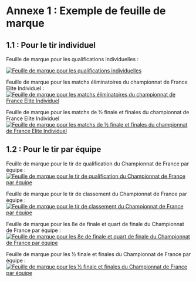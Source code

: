 # Annexe 1 : Exemple de feuille de marque

## 1.1 : Pour le tir individuel

Feuille de marque pour les qualifications individuelles :

[![Feuille de marque pour les qualifications individuelles](./assets/Reglements_Sportifs_Arbitrage_Fevrier_2022_305.png)](./assets/Reglements_Sportifs_Arbitrage_Fevrier_2022_305.pdf)


Feuille de marque pour les matchs éliminatoires du championnat de France Elite Individuel :
[![Feuille de marque pour les matchs éliminatoires du championnat de France Elite Individuel](./assets/Reglements_Sportifs_Arbitrage_Fevrier_2022_306.png)](./assets/Reglements_Sportifs_Arbitrage_Fevrier_2022_306.pdf)






Feuille de marque pour les matchs de ½ finale et finales du championnat de France Elite Individuel 
[![Feuille de marque pour les matchs de ½ finale et finales du championnat de France Elite Individuel](./assets/Reglements_Sportifs_Arbitrage_Fevrier_2022_307.png)](./assets/Reglements_Sportifs_Arbitrage_Fevrier_2022_307.pdf)

## 1.2 : Pour le tir par équipe

Feuille de marque pour le tir de qualification du Championnat de France par équipe :
[![Feuille de marque pour le tir de qualification du Championnat de France par équipe](./assets/Reglements_Sportifs_Arbitrage_Fevrier_2022_308.png)](./assets/Reglements_Sportifs_Arbitrage_Fevrier_2022_308.pdf)



Feuille de marque pour le tir de classement du Championnat de France par équipe :
[![Feuille de marque pour le tir de classement du Championnat de France par équipe](./assets/Reglements_Sportifs_Arbitrage_Fevrier_2022_309.png)](./assets/Reglements_Sportifs_Arbitrage_Fevrier_2022_309.pdf)

Feuille de marque pour les 8e de finale et quart de finale du Championnat de France par équipe :
[![Feuille de marque pour les 8e de finale et quart de finale du Championnat de France par équipe](./assets/Reglements_Sportifs_Arbitrage_Fevrier_2022_310.png)](./assets/Reglements_Sportifs_Arbitrage_Fevrier_2022_310.pdf)

Feuille de marque pour les ½ finale et finales du Championnat de France par équipe :
[![Feuille de marque pour les ½ finale et finales du Championnat de France par équipe](./assets/Reglements_Sportifs_Arbitrage_Fevrier_2022_311.png)](./assets/Reglements_Sportifs_Arbitrage_Fevrier_2022_311.pdf)


